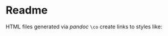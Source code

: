 # Readme

HTML files generated via *pandoc* `\co` create links to styles like:

  <link rel="stylesheet" href="file://c:/Users/tom/Documents/bin/apps/pandoc_templates/css\baskerville-panam.css" />
  <link rel="stylesheet" href="/styles\baskerville-panam.css" />
  <link id="stylesheet" rel="stylesheet" href="place-holder" />

